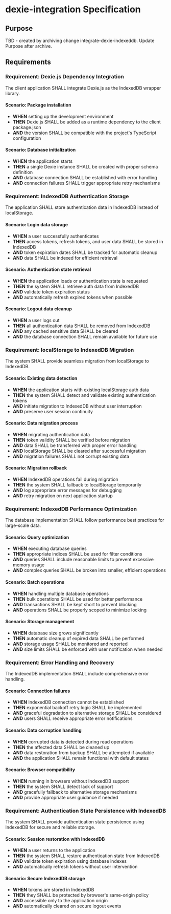 # dexie-integration Specification

## Purpose
TBD - created by archiving change integrate-dexie-indexeddb. Update Purpose after archive.
## Requirements
### Requirement: Dexie.js Dependency Integration
The client application SHALL integrate Dexie.js as the IndexedDB wrapper library.

#### Scenario: Package installation
- **WHEN** setting up the development environment
- **THEN** Dexie.js SHALL be added as a runtime dependency to the client package.json
- **AND** the version SHALL be compatible with the project's TypeScript configuration

#### Scenario: Database initialization
- **WHEN** the application starts
- **THEN** a single Dexie instance SHALL be created with proper schema definition
- **AND** database connection SHALL be established with error handling
- **AND** connection failures SHALL trigger appropriate retry mechanisms

### Requirement: IndexedDB Authentication Storage
The application SHALL store authentication data in IndexedDB instead of localStorage.

#### Scenario: Login data storage
- **WHEN** a user successfully authenticates
- **THEN** access tokens, refresh tokens, and user data SHALL be stored in IndexedDB
- **AND** token expiration dates SHALL be tracked for automatic cleanup
- **AND** data SHALL be indexed for efficient retrieval

#### Scenario: Authentication state retrieval
- **WHEN** the application loads or authentication state is requested
- **THEN** the system SHALL retrieve auth data from IndexedDB
- **AND** validate token expiration status
- **AND** automatically refresh expired tokens when possible

#### Scenario: Logout data cleanup
- **WHEN** a user logs out
- **THEN** all authentication data SHALL be removed from IndexedDB
- **AND** any cached sensitive data SHALL be cleared
- **AND** the database connection SHALL remain available for future use

### Requirement: localStorage to IndexedDB Migration
The system SHALL provide seamless migration from localStorage to IndexedDB.

#### Scenario: Existing data detection
- **WHEN** the application starts with existing localStorage auth data
- **THEN** the system SHALL detect and validate existing authentication tokens
- **AND** initiate migration to IndexedDB without user interruption
- **AND** preserve user session continuity

#### Scenario: Data migration process
- **WHEN** migrating authentication data
- **THEN** token validity SHALL be verified before migration
- **AND** data SHALL be transferred with proper error handling
- **AND** localStorage SHALL be cleared after successful migration
- **AND** migration failures SHALL not corrupt existing data

#### Scenario: Migration rollback
- **WHEN** IndexedDB operations fail during migration
- **THEN** the system SHALL fallback to localStorage temporarily
- **AND** log appropriate error messages for debugging
- **AND** retry migration on next application startup

### Requirement: IndexedDB Performance Optimization
The database implementation SHALL follow performance best practices for large-scale data.

#### Scenario: Query optimization
- **WHEN** executing database queries
- **THEN** appropriate indices SHALL be used for filter conditions
- **AND** queries SHALL include reasonable limits to prevent excessive memory usage
- **AND** complex queries SHALL be broken into smaller, efficient operations

#### Scenario: Batch operations
- **WHEN** handling multiple database operations
- **THEN** bulk operations SHALL be used for better performance
- **AND** transactions SHALL be kept short to prevent blocking
- **AND** operations SHALL be properly scoped to minimize locking

#### Scenario: Storage management
- **WHEN** database size grows significantly
- **THEN** automatic cleanup of expired data SHALL be performed
- **AND** storage usage SHALL be monitored and reported
- **AND** size limits SHALL be enforced with user notification when needed

### Requirement: Error Handling and Recovery
The IndexedDB implementation SHALL include comprehensive error handling.

#### Scenario: Connection failures
- **WHEN** IndexedDB connection cannot be established
- **THEN** exponential backoff retry logic SHALL be implemented
- **AND** graceful degradation to alternative storage SHALL be considered
- **AND** users SHALL receive appropriate error notifications

#### Scenario: Data corruption handling
- **WHEN** corrupted data is detected during read operations
- **THEN** the affected data SHALL be cleaned up
- **AND** data restoration from backup SHALL be attempted if available
- **AND** the application SHALL remain functional with default states

#### Scenario: Browser compatibility
- **WHEN** running in browsers without IndexedDB support
- **THEN** the system SHALL detect lack of support
- **AND** gracefully fallback to alternative storage mechanisms
- **AND** provide appropriate user guidance if needed

### Requirement: Authentication State Persistence with IndexedDB
The system SHALL provide authentication state persistence using IndexedDB for secure and reliable storage.

#### Scenario: Session restoration with IndexedDB
- **WHEN** a user returns to the application
- **THEN** the system SHALL restore authentication state from IndexedDB
- **AND** validate token expiration using database indexes
- **AND** automatically refresh tokens without user intervention

#### Scenario: Secure IndexedDB storage
- **WHEN** tokens are stored in IndexedDB
- **THEN** they SHALL be protected by browser's same-origin policy
- **AND** accessible only to the application origin
- **AND** automatically cleared on secure logout events


